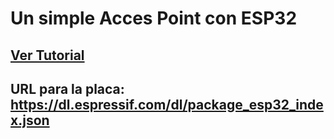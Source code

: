 # Un simple Acces Point con ESP32

## [Ver Tutorial](https://www.youtube.com/watch?v=2A2QJ02Qxig)

## URL para la placa: https://dl.espressif.com/dl/package_esp32_index.json


